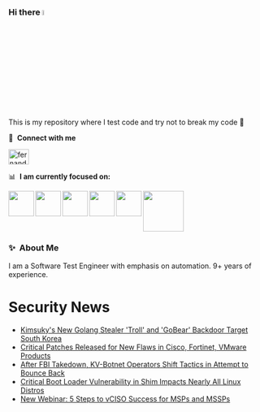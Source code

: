 ### Hi there <a href="https://www.gautamkrishnar.com/"><img src="https://media.giphy.com/media/hvRJCLFzcasrR4ia7z/giphy.gif" width="5%"></a>
This is my repository where I test code and try not to break my code :rofl:

🔗 &nbsp;**Connect with me**
<p align="left">
<a href="https://linkedin.com/in/fernandorlcruz" target="blank"><img align="center" src="https://raw.githubusercontent.com/rahuldkjain/github-profile-readme-generator/master/src/images/icons/Social/linked-in-alt.svg" alt="fernando cruz" height="30" width="40" /></a>
  
📊 &nbsp;**I am currently focused on:**

<img align="left" width='50' height='50' src="https://cdn.jsdelivr.net/gh/devicons/devicon/icons/python/python-original-wordmark.svg" />
<img align="left" width='50' height='50' src="https://cdn.jsdelivr.net/gh/devicons/devicon/icons/csharp/csharp-original.svg" />
<img align="left" width='50' height='50' src="https://cdn.jsdelivr.net/gh/devicons/devicon/icons/jenkins/jenkins-original.svg" />
<img align="left" width='50' height='50' src="https://specflow.org/wp-content/uploads/2021/05/SpecFlow-Icon.png" />
<img align="left" width='50' height='50' src="https://www.svgrepo.com/show/306098/githubactions.svg" />
<img width='80' height='80' src="https://cdn2.vectorstock.com/i/1000x1000/64/81/security-testing-concept-icon-safety-audit-key-vector-29166481.jpg" />
          
          
  
### ✨&nbsp; About Me

I am a Software Test Engineer with emphasis on automation. 9+ years of experience.

# Security News
<!-- BLOG-POST-LIST:START -->
- [Kimsuky&#39;s New Golang Stealer &#39;Troll&#39; and &#39;GoBear&#39; Backdoor Target South Korea](https://thehackernews.com/2024/02/kimsukys-new-golang-stealer-troll-and.html)
- [Critical Patches Released for New Flaws in Cisco, Fortinet, VMware Products](https://thehackernews.com/2024/02/critical-patches-released-for-new-flaws.html)
- [After FBI Takedown, KV-Botnet Operators Shift Tactics in Attempt to Bounce Back](https://thehackernews.com/2024/02/after-fbi-takedown-kv-botnet-operators.html)
- [Critical Boot Loader Vulnerability in Shim Impacts Nearly All Linux Distros](https://thehackernews.com/2024/02/critical-bootloader-vulnerability-in.html)
- [New Webinar: 5 Steps to vCISO Success for MSPs and MSSPs](https://thehackernews.com/2024/02/new-webinar-5-steps-to-vciso-success.html)
<!-- BLOG-POST-LIST:END -->
